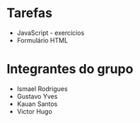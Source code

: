 # Tarefas
* JavaScript - exercícios
* Formulário HTML

# Integrantes do grupo
* Ismael Rodrigues
* Gustavo Yves
* Kauan Santos
* Victor Hugo
